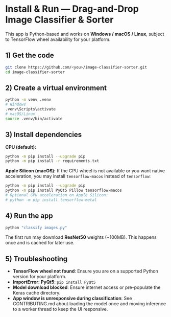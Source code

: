 # Install & Run — Drag-and-Drop Image Classifier & Sorter

This app is Python-based and works on **Windows / macOS / Linux**, subject to TensorFlow wheel availability for your platform.

## 1) Get the code

```bash
git clone https://github.com/<you>/image-classifier-sorter.git
cd image-classifier-sorter
```

## 2) Create a virtual environment

```bash
python -m venv .venv
# Windows
.venv\Scripts\activate
# macOS/Linux
source .venv/bin/activate
```

## 3) Install dependencies

**CPU (default):**
```bash
python -m pip install --upgrade pip
python -m pip install -r requirements.txt
```

**Apple Silicon (macOS):** If the CPU wheel is not available or you want native acceleration,
you may install `tensorflow-macos` instead of `tensorflow`:

```bash
python -m pip install --upgrade pip
python -m pip install PyQt5 Pillow tensorflow-macos
# Optional GPU acceleration on Apple Silicon:
# python -m pip install tensorflow-metal
```

## 4) Run the app

```bash
python "classify images.py"
```

The first run may download **ResNet50** weights (~100MB). This happens once and is cached for later use.

## 5) Troubleshooting

- **TensorFlow wheel not found**: Ensure you are on a supported Python version for your platform.
- **ImportError: PyQt5**: `pip install PyQt5`
- **Model download blocked**: Ensure internet access or pre-populate the Keras cache directory.
- **App window is unresponsive during classification**: See CONTRIBUTING.md about loading the model once and moving inference
  to a worker thread to keep the UI responsive.
